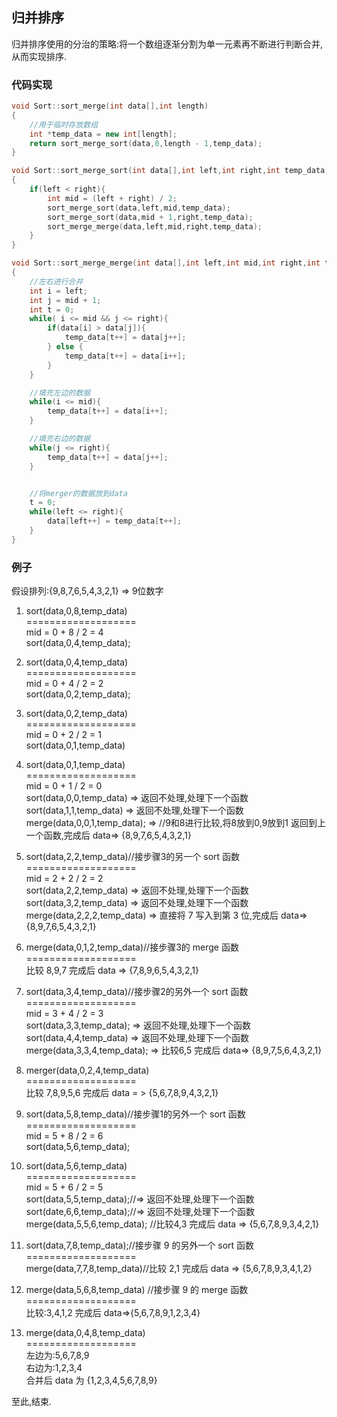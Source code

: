 ## 归并排序
归并排序使用的分治的策略:将一个数组逐渐分割为单一元素再不断进行判断合并,从而实现排序.

### 代码实现
``` c++
void Sort::sort_merge(int data[],int length)
{
    //用于临时存放数组
    int *temp_data = new int[length];
    return sort_merge_sort(data,0,length - 1,temp_data);
}

void Sort::sort_merge_sort(int data[],int left,int right,int temp_data[])
{
    if(left < right){
        int mid = (left + right) / 2;
        sort_merge_sort(data,left,mid,temp_data);
        sort_merge_sort(data,mid + 1,right,temp_data);
        sort_merge_merge(data,left,mid,right,temp_data);
    }
}

void Sort::sort_merge_merge(int data[],int left,int mid,int right,int temp_data[])
{
    //左右进行合并
    int i = left;
    int j = mid + 1;
    int t = 0;
    while( i <= mid && j <= right){
        if(data[i] > data[j]){
            temp_data[t++] = data[j++];
        } else {
            temp_data[t++] = data[i++];
        }
    }

    //填充左边的数据
    while(i <= mid){
        temp_data[t++] = data[i++];
    }

    //填充右边的数据
    while(j <= right){
        temp_data[t++] = data[j++];
    }


    //将merger的数据放到data
    t = 0;
    while(left <= right){
        data[left++] = temp_data[t++];
    }
}
```
### 例子
假设排列:{9,8,7,6,5,4,3,2,1} => 9位数字  

1. sort(data,0,8,temp_data)  
===================  
mid = 0 + 8 / 2 = 4  
sort(data,0,4,temp_data);  

2. sort(data,0,4,temp_data)  
===================  
mid = 0 + 4 / 2 = 2  
sort(data,0,2,temp_data);  

3. sort(data,0,2,temp_data)  
===================  
mid = 0 + 2 / 2 = 1  
sort(data,0,1,temp_data)  

4. sort(data,0,1,temp_data)  
===================  
mid = 0 + 1 / 2 = 0  
sort(data,0,0,temp_data) => 返回不处理,处理下一个函数  
sort(data,1,1,temp_data) => 返回不处理,处理下一个函数  
merge(data,0,0,1,temp_data); => //9和8进行比较,将8放到0,9放到1 返回到上一个函数,完成后 data=> {8,9,7,6,5,4,3,2,1}  

5. sort(data,2,2,temp_data)//接步骤3的另一个 sort 函数  
===================  
mid = 2 + 2 / 2 = 2  
sort(data,2,2,temp_data) => 返回不处理,处理下一个函数  
sort(data,3,2,temp_data) => 返回不处理,处理下一个函数  
merge(data,2,2,2,temp_data) => 直接将 7 写入到第 3 位,完成后 data=>{8,9,7,6,5,4,3,2,1}  

6. merge(data,0,1,2,temp_data)//接步骤3的 merge 函数  
===================  
比较 8,9,7 完成后 data => {7,8,9,6,5,4,3,2,1}  

7. sort(data,3,4,temp_data)//接步骤2的另外一个 sort 函数  
===================  
mid = 3 + 4 / 2 = 3  
sort(data,3,3,temp_data); => 返回不处理,处理下一个函数  
sort(data,4,4,temp_data) => 返回不处理,处理下一个函数  
merge(data,3,3,4,temp_data); => 比较6,5 完成后 data=> {8,9,7,5,6,4,3,2,1}  

8. merger(data,0,2,4,temp_data)  
===================  
比较 7,8,9,5,6 完成后 data = > {5,6,7,8,9,4,3,2,1}  

9. sort(data,5,8,temp_data)//接步骤1的另外一个 sort 函数  
===================  
mid = 5 + 8 / 2 = 6  
sort(data,5,6,temp_data);  

10. sort(data,5,6,temp_data)  
===================  
mid = 5 + 6 / 2 = 5  
sort(data,5,5,temp_data);//=> 返回不处理,处理下一个函数  
sort(date,6,6,temp_data);//=> 返回不处理,处理下一个函数  
merge(data,5,5,6,temp_data); //比较4,3 完成后 data => {5,6,7,8,9,3,4,2,1}  

11. sort(data,7,8,temp_data);//接步骤 9 的另外一个 sort 函数  
===================  
merge(data,7,7,8,temp_data)//比较 2,1 完成后 data => {5,6,7,8,9,3,4,1,2}  

12. merge(data,5,6,8,temp_data) //接步骤 9 的 merge 函数   
===================  
比较:3,4,1,2 完成后 data=>{5,6,7,8,9,1,2,3,4}  

13. merge(data,0,4,8,temp_data)  
===================  
左边为:5,6,7,8,9  
右边为:1,2,3,4  
合并后 data 为 {1,2,3,4,5,6,7,8,9}  


至此,结束.
